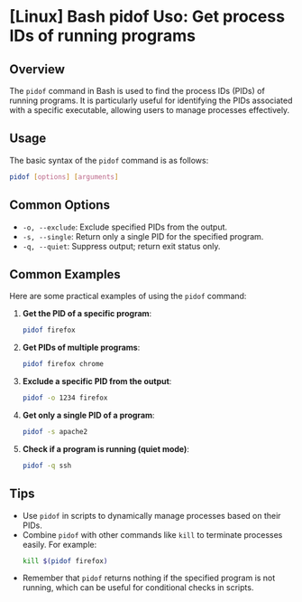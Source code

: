 # [Linux] Bash pidof Uso: Get process IDs of running programs

## Overview
The `pidof` command in Bash is used to find the process IDs (PIDs) of running programs. It is particularly useful for identifying the PIDs associated with a specific executable, allowing users to manage processes effectively.

## Usage
The basic syntax of the `pidof` command is as follows:

```bash
pidof [options] [arguments]
```

## Common Options
- `-o, --exclude`: Exclude specified PIDs from the output.
- `-s, --single`: Return only a single PID for the specified program.
- `-q, --quiet`: Suppress output; return exit status only.

## Common Examples
Here are some practical examples of using the `pidof` command:

1. **Get the PID of a specific program**:
   ```bash
   pidof firefox
   ```

2. **Get PIDs of multiple programs**:
   ```bash
   pidof firefox chrome
   ```

3. **Exclude a specific PID from the output**:
   ```bash
   pidof -o 1234 firefox
   ```

4. **Get only a single PID of a program**:
   ```bash
   pidof -s apache2
   ```

5. **Check if a program is running (quiet mode)**:
   ```bash
   pidof -q ssh
   ```

## Tips
- Use `pidof` in scripts to dynamically manage processes based on their PIDs.
- Combine `pidof` with other commands like `kill` to terminate processes easily. For example:
  ```bash
  kill $(pidof firefox)
  ```
- Remember that `pidof` returns nothing if the specified program is not running, which can be useful for conditional checks in scripts.